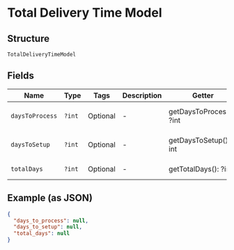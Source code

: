 
# Total Delivery Time Model

## Structure

`TotalDeliveryTimeModel`

## Fields

| Name | Type | Tags | Description | Getter | Setter |
|  --- | --- | --- | --- | --- | --- |
| `daysToProcess` | `?int` | Optional | - | getDaysToProcess(): ?int | setDaysToProcess(?int daysToProcess): void |
| `daysToSetup` | `?int` | Optional | - | getDaysToSetup(): ?int | setDaysToSetup(?int daysToSetup): void |
| `totalDays` | `?int` | Optional | - | getTotalDays(): ?int | setTotalDays(?int totalDays): void |

## Example (as JSON)

```json
{
  "days_to_process": null,
  "days_to_setup": null,
  "total_days": null
}
```

